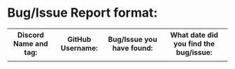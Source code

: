 <h1>Bug/Issue Report format:</h1>
<table style="width:100%">
<tr>
<th>Discord Name and tag: </th>
<th>GitHub Username: </th>
<th>Bug/Issue you have found: </th>
<th>What date did you find the bug/issue: </th>
</tr>
<tr>
<td>   </td>
<td>    </td>
<td>   </td>
<td>   </td>
</tr>
</table>
